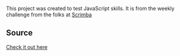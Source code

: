 This project was created to test JavaScript skills.
It is from the weekly challenge from the folks at [Scrimba](scrimba.com)


## Source
[Check it out here](https://scrimba.com/scrim/co71f4be7b8a67bc848664b3e?utm_source=newsletter&utm_medium=email&utm_campaign=weeklywebdevchallenge)
